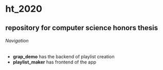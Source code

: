 # ht_2020 #

## repository for computer science honors thesis ##

###### Navigation ######

- **grap_demo** has the backend of playlist creation
- **playlist_maker** has frontend of the app
